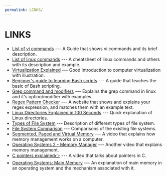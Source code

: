 ```yaml
---
permalink: LINKS/
---
```


# LINKS
* [List of vi commands](https://vim.rtorr.com) --- A Guide that shows vi commands and its brief description.
* [List of linux commands](https://www.geeksforgeeks.org/linux-commands-cheat-sheet/) --- A cheatsheet of linux commands and others with its description and example.
* [Virtualization Explained](https://youtu.be/UBVVq-xz5i0) --- Good introduction to computer virtualization with illustration.
* [Beginner's guide to learning Bash scripts](https://www.freecodecamp.org/news/bash-scripting-tutorial-linux-shell-script-and-command-line-for-beginners) --- A guide that teaches the basic of Bash scripting.
* [Grep command and modifiers](https://www.geeksforgeeks.org/grep-command-in-unixlinux/) --- Explains the grep command in linux and it's option/modifier with examples.
* [Regex Pattern Checker](https://regexr.com) --- A website that shows and explains your regex expression, and matches them with an example text.
* [Linux Directories Explained in 100 Seconds](https://youtu.be/42iQKuQodW4) --- Quick explanation of Linux directories.
* [Types of File System](https://youtu.be/_h30HBYxtws) --- Description of different types of file system.
* [File System Comparison](https://www.easeus.com/diskmanager/file-system.html) --- Comparisons of the existing file systems.
* [Segmented, Paged and Virtual Memory](https://youtu.be/p9yZNLeOj4s) --- A video that explains how memory management works on a computer.
* [Operating Systems 2 - Memory Manager](https://youtu.be/qdkxXygc3rE) --- Another video that explains memory management.
* [C pointers explained👉](https://youtu.be/DplxIq0mc_Y) --- A video that talks about pointers in C.
* [Operating Systems: Main Memory](https://www.cs.uic.edu/~jbell/CourseNotes/OperatingSystems/8_MainMemory.html) --- An explanation of main memory in an operating system and the mechanism associated with it.
